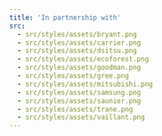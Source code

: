 ```yaml
---
title: 'In partnership with'
src:
  - src/styles/assets/bryant.png
  - src/styles/assets/carrier.png
  - src/styles/assets/dsitsu.png
  - src/styles/assets/ecoforest.png
  - src/styles/assets/goodman.png
  - src/styles/assets/gree.png
  - src/styles/assets/mitsubishi.png
  - src/styles/assets/samsung.png
  - src/styles/assets/saunier.png
  - src/styles/assets/trane.png
  - src/styles/assets/vaillant.png
---
```

